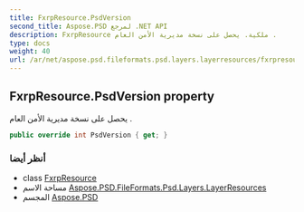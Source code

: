 ```yaml
---
title: FxrpResource.PsdVersion
second_title: Aspose.PSD لمرجع .NET API
description: FxrpResource ملكية. يحصل على نسخة مديرية الأمن العام .
type: docs
weight: 40
url: /ar/net/aspose.psd.fileformats.psd.layers.layerresources/fxrpresource/psdversion/
---
```

## FxrpResource.PsdVersion property

يحصل على نسخة مديرية الأمن العام .

```csharp
public override int PsdVersion { get; }
```

### أنظر أيضا

* class [FxrpResource](../)
* مساحة الاسم [Aspose.PSD.FileFormats.Psd.Layers.LayerResources](../../fxrpresource/)
* المجسم [Aspose.PSD](../../../)



